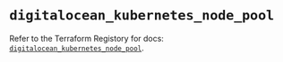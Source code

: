 # `digitalocean_kubernetes_node_pool`

Refer to the Terraform Registory for docs: [`digitalocean_kubernetes_node_pool`](https://registry.terraform.io/providers/digitalocean/digitalocean/2.34.0/docs/resources/kubernetes_node_pool).
